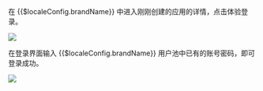 <IntegrationDetailCard :title="`体验登录`">

在 {{$localeConfig.brandName}} 中进入刚刚创建的应用的详情，点击体验登录。

![](~@imagesZhCn/integration/ksyun/3-1.png)

在登录界面输入 {{$localeConfig.brandName}} 用户池中已有的账号密码，即可登录成功。

![](~@imagesZhCn/integration/ksyun/3-2.png)

</IntegrationDetailCard>
